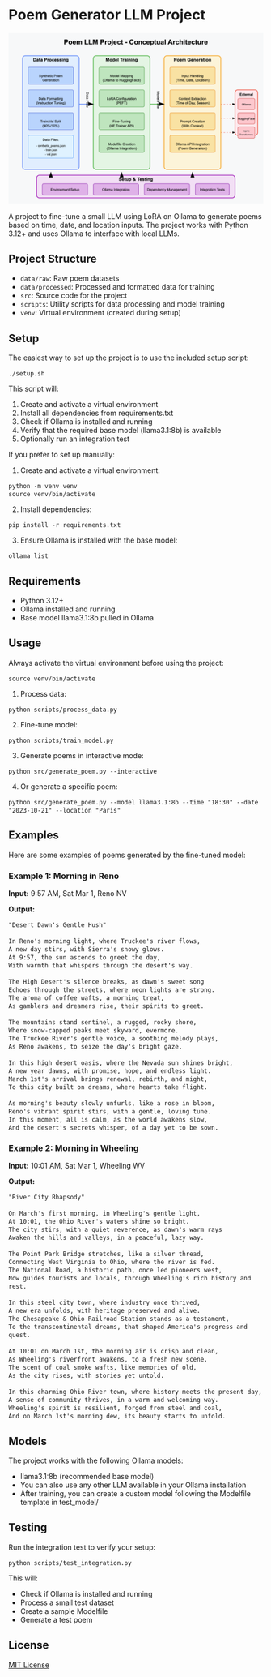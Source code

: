 # Poem Generator LLM Project

![Conceptual Architecture](conceptual_diagram.png)

A project to fine-tune a small LLM using LoRA on Ollama to generate poems based on time, date, and location inputs. The project works with Python 3.12+ and uses Ollama to interface with local LLMs.

## Project Structure

- `data/raw`: Raw poem datasets
- `data/processed`: Processed and formatted data for training
- `src`: Source code for the project
- `scripts`: Utility scripts for data processing and model training
- `venv`: Virtual environment (created during setup)

## Setup

The easiest way to set up the project is to use the included setup script:

```
./setup.sh
```

This script will:
1. Create and activate a virtual environment
2. Install all dependencies from requirements.txt
3. Check if Ollama is installed and running
4. Verify that the required base model (llama3.1:8b) is available
5. Optionally run an integration test

If you prefer to set up manually:

1. Create and activate a virtual environment:
```
python -m venv venv
source venv/bin/activate
```

2. Install dependencies:
```
pip install -r requirements.txt
```

3. Ensure Ollama is installed with the base model:
```
ollama list
```

## Requirements

- Python 3.12+
- Ollama installed and running
- Base model llama3.1:8b pulled in Ollama

## Usage

Always activate the virtual environment before using the project:
```
source venv/bin/activate
```

1. Process data:
```
python scripts/process_data.py
```

2. Fine-tune model:
```
python scripts/train_model.py
```

3. Generate poems in interactive mode:
```
python src/generate_poem.py --interactive
```

4. Or generate a specific poem:
```
python src/generate_poem.py --model llama3.1:8b --time "18:30" --date "2023-10-21" --location "Paris"
```

## Examples

Here are some examples of poems generated by the fine-tuned model:

### Example 1: Morning in Reno

**Input:** 9:57 AM, Sat Mar 1, Reno NV

**Output:**
```
"Desert Dawn's Gentle Hush"

In Reno's morning light, where Truckee's river flows,
A new day stirs, with Sierra's snowy glows.
At 9:57, the sun ascends to greet the day,
With warmth that whispers through the desert's way.

The High Desert's silence breaks, as dawn's sweet song
Echoes through the streets, where neon lights are strong.
The aroma of coffee wafts, a morning treat,
As gamblers and dreamers rise, their spirits to greet.

The mountains stand sentinel, a rugged, rocky shore,
Where snow-capped peaks meet skyward, evermore.
The Truckee River's gentle voice, a soothing melody plays,
As Reno awakens, to seize the day's bright gaze.

In this high desert oasis, where the Nevada sun shines bright,
A new year dawns, with promise, hope, and endless light.
March 1st's arrival brings renewal, rebirth, and might,
To this city built on dreams, where hearts take flight.

As morning's beauty slowly unfurls, like a rose in bloom,
Reno's vibrant spirit stirs, with a gentle, loving tune.
In this moment, all is calm, as the world awakens slow,
And the desert's secrets whisper, of a day yet to be sown.
```

### Example 2: Morning in Wheeling

**Input:** 10:01 AM, Sat Mar 1, Wheeling WV

**Output:**
```
"River City Rhapsody"

On March's first morning, in Wheeling's gentle light,
At 10:01, the Ohio River's waters shine so bright.
The city stirs, with a quiet reverence, as dawn's warm rays
Awaken the hills and valleys, in a peaceful, lazy way.

The Point Park Bridge stretches, like a silver thread,
Connecting West Virginia to Ohio, where the river is fed.
The National Road, a historic path, once led pioneers west,
Now guides tourists and locals, through Wheeling's rich history and rest.

In this steel city town, where industry once thrived,
A new era unfolds, with heritage preserved and alive.
The Chesapeake & Ohio Railroad Station stands as a testament,
To the transcontinental dreams, that shaped America's progress and quest.

At 10:01 on March 1st, the morning air is crisp and clean,
As Wheeling's riverfront awakens, to a fresh new scene.
The scent of coal smoke wafts, like memories of old,
As the city rises, with stories yet untold.

In this charming Ohio River town, where history meets the present day,
A sense of community thrives, in a warm and welcoming way.
Wheeling's spirit is resilient, forged from steel and coal,
And on March 1st's morning dew, its beauty starts to unfold.
```

## Models

The project works with the following Ollama models:
- llama3.1:8b (recommended base model)
- You can also use any other LLM available in your Ollama installation
- After training, you can create a custom model following the Modelfile template in test_model/

## Testing

Run the integration test to verify your setup:
```
python scripts/test_integration.py
```

This will:
- Check if Ollama is installed and running
- Process a small test dataset
- Create a sample Modelfile
- Generate a test poem

## License

[MIT License](LICENSE)
